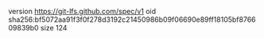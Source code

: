 version https://git-lfs.github.com/spec/v1
oid sha256:bf5072aa91f3f0f278d3192c21450986b09f06690e89ff18105bf876609839b0
size 124
